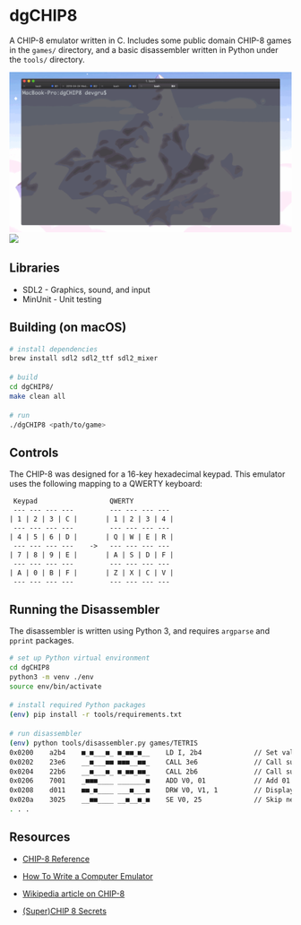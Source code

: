 dgCHIP8
=======

A CHIP-8 emulator written in C. Includes some public domain CHIP-8 games in the `games/` directory, and a basic disassembler written in Python under the `tools/` directory.

![](tetris.gif)
![](invaders.gif)

## Libraries

* SDL2 - Graphics, sound, and input
* MinUnit - Unit testing

## Building (on macOS)

```bash
# install dependencies
brew install sdl2 sdl2_ttf sdl2_mixer

# build
cd dgCHIP8/
make clean all

# run
./dgCHIP8 <path/to/game>

```

## Controls

The CHIP-8 was designed for a 16-key hexadecimal keypad. This emulator uses the following mapping to a QWERTY keyboard:

```
 Keypad                  QWERTY
 --- --- --- ---         --- --- --- ---
| 1 | 2 | 3 | C |       | 1 | 2 | 3 | 4 |
 --- --- --- ---         --- --- --- ---
| 4 | 5 | 6 | D |       | Q | W | E | R |
 --- --- --- ---    ->   --- --- --- ---
| 7 | 8 | 9 | E |       | A | S | D | F |
 --- --- --- ---         --- --- --- ---
| A | 0 | B | F |       | Z | X | C | V |
 --- --- --- ---         --- --- --- ---
```

## Running the Disassembler

The disassembler is written using Python 3, and requires `argparse` and `pprint` packages.

```bash
# set up Python virtual environment
cd dgCHIP8
python3 -m venv ./env
source env/bin/activate

# install required Python packages
(env) pip install -r tools/requirements.txt

# run disassembler
(env) python tools/disassembler.py games/TETRIS
0x0200    a2b4    ■_■___■_ ■_■■_■__    LD I, 2b4             // Set value of register I to 2b4
0x0202    23e6    __■___■■ ■■■__■■_    CALL 3e6              // Call subroutine at 0x3e6
0x0204    22b6    __■___■_ ■_■■_■■_    CALL 2b6              // Call subroutine at 0x2b6
0x0206    7001    _■■■____ _______■    ADD V0, 01            // Add 01 to V0
0x0208    d011    ■■_■____ ___■___■    DRW V0, V1, 1         // Display 1-byte sprite starting at memory location I at (V0, V1), Vf = collision
0x020a    3025    __■■____ __■__■_■    SE V0, 25             // Skip next instruction if V0 == 25
. . .
```

## Resources

* [CHIP-8 Reference](http://devernay.free.fr/hacks/chip8/C8TECH10.HTM)

* [How To Write a Computer Emulator](http://fms.komkon.org/EMUL8/HOWTO.html)

* [Wikipedia article on CHIP-8](https://en.wikipedia.org/wiki/CHIP-8)
  
* [(Super)CHIP 8 Secrets](https://github.com/AfBu/haxe-chip-8-emulator/wiki/(Super)CHIP-8-Secrets)
